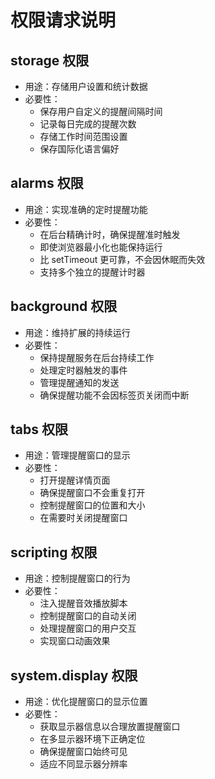 # 权限请求说明

## storage 权限
- 用途：存储用户设置和统计数据
- 必要性：
  - 保存用户自定义的提醒间隔时间
  - 记录每日完成的提醒次数
  - 存储工作时间范围设置
  - 保存国际化语言偏好

## alarms 权限
- 用途：实现准确的定时提醒功能
- 必要性：
  - 在后台精确计时，确保提醒准时触发
  - 即使浏览器最小化也能保持运行
  - 比 setTimeout 更可靠，不会因休眠而失效
  - 支持多个独立的提醒计时器

## background 权限
- 用途：维持扩展的持续运行
- 必要性：
  - 保持提醒服务在后台持续工作
  - 处理定时器触发的事件
  - 管理提醒通知的发送
  - 确保提醒功能不会因标签页关闭而中断

## tabs 权限
- 用途：管理提醒窗口的显示
- 必要性：
  - 打开提醒详情页面
  - 确保提醒窗口不会重复打开
  - 控制提醒窗口的位置和大小
  - 在需要时关闭提醒窗口

## scripting 权限
- 用途：控制提醒窗口的行为
- 必要性：
  - 注入提醒音效播放脚本
  - 控制提醒窗口的自动关闭
  - 处理提醒窗口的用户交互
  - 实现窗口动画效果

## system.display 权限
- 用途：优化提醒窗口的显示位置
- 必要性：
  - 获取显示器信息以合理放置提醒窗口
  - 在多显示器环境下正确定位
  - 确保提醒窗口始终可见
  - 适应不同显示器分辨率 